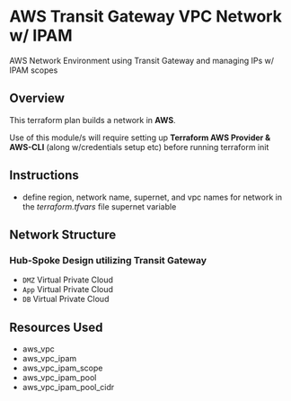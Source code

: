 # AWS Transit Gateway VPC Network w/ IPAM

AWS Network Environment using Transit Gateway and managing IPs w/ IPAM scopes

## Overview

This terraform plan builds a network in **AWS**.

Use of this module/s will require setting up **Terraform AWS Provider & AWS-CLI** (along w/credentials setup etc) before running terraform init

## Instructions

- define region, network name, supernet, and vpc names for network in the *terraform.tfvars* file supernet variable

## Network Structure

### Hub-Spoke Design utilizing Transit Gateway

- `DMZ` Virtual Private Cloud
- `App` Virtual Private Cloud
- `DB` Virtual Private Cloud

## Resources Used

- aws_vpc
- aws_vpc_ipam
- aws_vpc_ipam_scope
- aws_vpc_ipam_pool
- aws_vpc_ipam_pool_cidr
